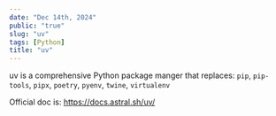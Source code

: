 ```yaml
---
date: "Dec 14th, 2024"
public: "true"
slug: "uv"
tags: [Python]
title: "uv"
---
```


uv is a comprehensive Python package manger that replaces: `pip`, `pip-tools`, `pipx`, `poetry`, `pyenv`, `twine`, `virtualenv`

Official doc is: https://docs.astral.sh/uv/

